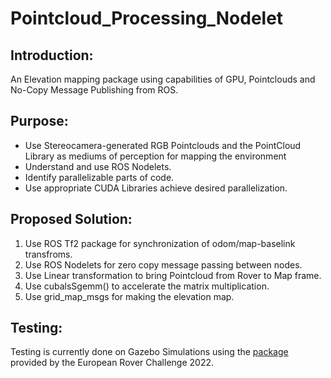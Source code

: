 # Pointcloud_Processing_Nodelet
## Introduction:
An Elevation mapping package using capabilities of GPU, Pointclouds and No-Copy Message Publishing from ROS.

## Purpose:
<ul>
<li>Use Stereocamera-generated RGB Pointclouds and the PointCloud Library as mediums of perception for mapping the environment
<li> Understand and use ROS Nodelets. 
<li> Identify parallelizable parts of code.
<li > Use appropriate CUDA Libraries achieve desired parallelization.
</ul>

## Proposed Solution:
<ol>
<li> Use ROS Tf2 package for synchronization of odom/map-baselink transfroms.
<li> Use ROS Nodelets for zero copy message passing between nodes.
<li> Use Linear transformation to bring Pointcloud from Rover to Map frame.
<li> Use cubalsSgemm() to accelerate the matrix multiplication.
<li> Use grid_map_msgs for making the elevation map.
</ol>

## Testing:
Testing is currently done on Gazebo Simulations using the <a href="https://github.com/EuropeanRoverChallenge/ERC-Remote-Navigation-Sim">package</a> provided by the European Rover Challenge 2022.